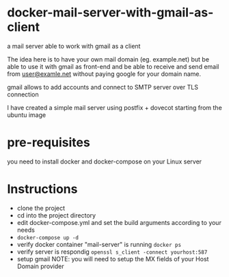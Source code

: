 # docker-mail-server-with-gmail-as-client
a mail server able to work with gmail as a client

The idea here is to have your own mail domain (eg. example.net) but be able to use it with gmail as front-end and be able to receive and send email from user@examle.net without paying google for your domain name.

gmail allows to add accounts and connect to SMTP server over TLS connection

I have created a simple mail server using postfix + dovecot starting from the ubuntu image

# pre-requisites
you need to install docker and docker-compose on your Linux server 

# Instructions
* clone the project
* cd into the project directory
* edit docker-compose.yml and set the build arguments according to your needs
* ``docker-compose up -d``
* verify docker container "mail-server" is running ``docker ps``
* verify server is respondig `openssl s_client -connect yourhost:587`
* setup gmail 
NOTE: you will need to setup the MX fields of your Host Domain provider
